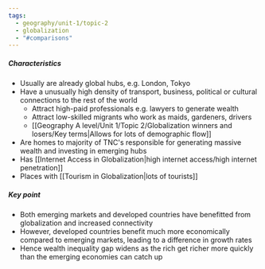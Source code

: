 ```yaml
---
tags:
  - geography/unit-1/topic-2
  - globalization
  - "#comparisons"
---
```

##### Characteristics
- Usually are already global hubs, e.g. London, Tokyo
- Have a unusually high density of transport, business, political or cultural connections to the rest of the world
	- Attract high-paid professionals e.g. lawyers to generate wealth
	- Attract low-skilled migrants who work as maids, gardeners, drivers
	- [[Geography A level/Unit 1/Topic 2/Globalization winners and losers/Key terms|Allows for lots of demographic flow]]
- Are homes to majority of TNC's responsible for generating massive wealth and investing in emerging hubs
- Has [[Internet Access in Globalization|high internet access/high internet penetration]]
- Places with [[Tourism in Globalization|lots of tourists]]

##### Key point
- Both emerging markets and developed countries have benefitted from globalization and increased connectivity
- However, developed countries benefit much more economically compared to emerging markets, leading to a difference in growth rates
- Hence wealth inequality gap widens as the rich get richer more quickly than the emerging economies can catch up